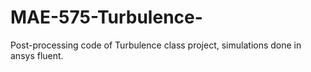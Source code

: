# MAE-575-Turbulence-
 Post-processing code of Turbulence class project, simulations done in ansys fluent.
